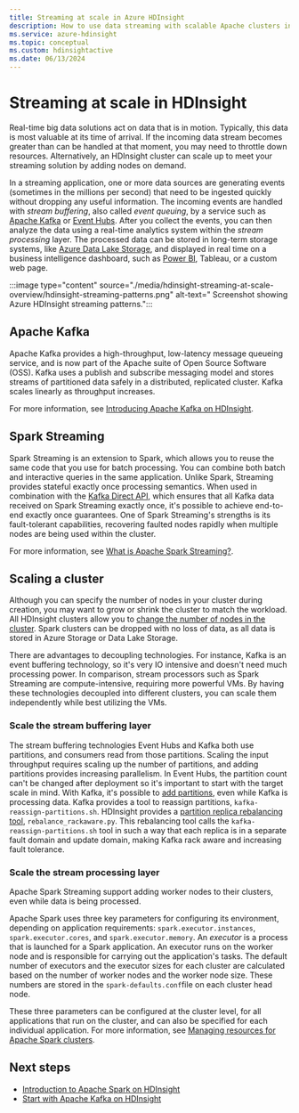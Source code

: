 ```yaml
---
title: Streaming at scale in Azure HDInsight
description: How to use data streaming with scalable Apache clusters in Azure HDInsight.
ms.service: azure-hdinsight
ms.topic: conceptual
ms.custom: hdinsightactive
ms.date: 06/13/2024
---
```


# Streaming at scale in HDInsight

Real-time big data solutions  act on data that is in motion. Typically, this data is most valuable at its time of arrival. If the incoming data stream becomes greater than can be handled at that moment, you may need to throttle down resources. Alternatively, an HDInsight cluster can   scale up to meet your streaming solution by adding nodes on demand.

In a streaming application, one or more data sources are generating events (sometimes in the millions per second) that need to be ingested  quickly  without dropping any useful information. The incoming events are handled with *stream buffering*, also called *event queuing*, by a service such as [Apache Kafka](kafka/apache-kafka-introduction.md) or [Event Hubs](https://azure.microsoft.com/services/event-hubs/). After you collect the events, you can then analyze the data using a real-time analytics system within the *stream processing* layer. The processed data can be stored in long-term storage systems, like [Azure Data Lake Storage](https://azure.microsoft.com/services/storage/data-lake-storage/), and displayed in real time on a business intelligence dashboard, such as [Power BI](https://powerbi.microsoft.com), Tableau, or a custom web page.

:::image type="content" source="./media/hdinsight-streaming-at-scale-overview/hdinsight-streaming-patterns.png" alt-text=" Screenshot showing Azure HDInsight streaming patterns.":::

## Apache Kafka

Apache Kafka provides a high-throughput, low-latency message queueing service, and is now part of the Apache suite of Open Source Software (OSS). Kafka uses a publish and subscribe messaging model and stores streams of partitioned data safely in a distributed, replicated cluster. Kafka  scales linearly as throughput increases.

For more information, see [Introducing Apache Kafka on HDInsight](kafka/apache-kafka-introduction.md).

## Spark Streaming

Spark Streaming  is an extension to Spark, which allows you to reuse the same code that you use for batch processing. You can  combine both batch and interactive queries in the same application. Unlike Spark, Streaming provides stateful exactly once processing semantics. When used in combination with the [Kafka Direct API](https://spark.apache.org/docs/latest/streaming-kafka-integration.html), which ensures that all Kafka data received on Spark Streaming exactly once, it's possible to achieve end-to-end exactly once guarantees. One of Spark Streaming's strengths is its fault-tolerant capabilities, recovering faulted nodes rapidly when multiple nodes are being used within the cluster.

For more information, see [What is Apache Spark Streaming?](./spark/apache-spark-streaming-overview.md).

## Scaling a cluster

Although you can specify the number of nodes in your cluster during creation, you may want to grow or shrink the cluster to match the workload. All HDInsight clusters allow you to [change the number of nodes in the cluster](hdinsight-administer-use-portal-linux.md#scale-clusters). Spark clusters can be dropped with no loss of data, as all  data is stored in Azure Storage or Data Lake Storage.

There are advantages to decoupling technologies. For instance, Kafka is an event buffering technology, so it's very IO intensive and doesn't need much processing power. In comparison, stream processors such as Spark Streaming are compute-intensive, requiring more powerful VMs. By having these technologies decoupled into different clusters, you can scale them independently while best utilizing the VMs.

### Scale the stream buffering layer

The stream buffering technologies Event Hubs and Kafka both use partitions, and consumers read from those partitions. Scaling the input throughput requires scaling up the number of partitions, and adding partitions provides increasing parallelism. In Event Hubs, the partition count can't be changed after deployment so it's important to start with the target scale in mind. With Kafka, it's possible to [add partitions](https://kafka.apache.org/documentation.html#basic_ops_cluster_expansion), even while Kafka is processing data. Kafka provides a tool to reassign partitions,  `kafka-reassign-partitions.sh`. HDInsight provides a [partition replica rebalancing tool](https://github.com/hdinsight/hdinsight-kafka-tools),  `rebalance_rackaware.py`. This rebalancing tool calls the `kafka-reassign-partitions.sh` tool in such a way that each replica is in a separate fault domain and update domain, making Kafka rack aware and increasing fault tolerance.

### Scale the stream processing layer

Apache Spark Streaming support adding worker nodes to their clusters, even while data is being processed.

Apache Spark uses three key parameters for configuring its environment, depending on application requirements: `spark.executor.instances`, `spark.executor.cores`, and `spark.executor.memory`. An *executor* is a process that is launched for a Spark application. An executor runs on the worker node and is responsible for carrying out the  application's tasks. The default number of executors and the executor sizes for each cluster are calculated based on the number of worker nodes and the worker node size. These numbers are stored in the `spark-defaults.conf`file on each cluster head node.

These three  parameters can be configured at the cluster level, for all applications that run on the cluster, and can also  be specified for each individual application. For more information, see [Managing resources for Apache Spark clusters](spark/apache-spark-resource-manager.md).

## Next steps

* [Introduction to Apache Spark on HDInsight](spark/apache-spark-overview.md)
* [Start with Apache Kafka on HDInsight](kafka/apache-kafka-get-started.md)
